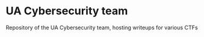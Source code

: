 # UA Cybersecurity team

Repository of the UA Cybersecurity team, hosting writeups for various CTFs

